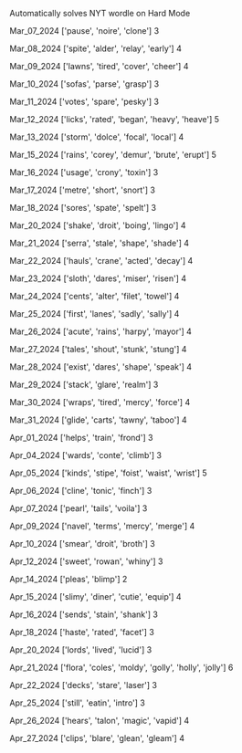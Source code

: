 Automatically solves NYT wordle on Hard Mode

Mar_07_2024 ['pause', 'noire', 'clone'] 3

Mar_08_2024 ['spite', 'alder', 'relay', 'early'] 4

Mar_09_2024 ['lawns', 'tired', 'cover', 'cheer'] 4

Mar_10_2024 ['sofas', 'parse', 'grasp'] 3

Mar_11_2024 ['votes', 'spare', 'pesky'] 3

Mar_12_2024 ['licks', 'rated', 'began', 'heavy', 'heave'] 5

Mar_13_2024 ['storm', 'dolce', 'focal', 'local'] 4

Mar_15_2024 ['rains', 'corey', 'demur', 'brute', 'erupt'] 5

Mar_16_2024 ['usage', 'crony', 'toxin'] 3

Mar_17_2024 ['metre', 'short', 'snort'] 3

Mar_18_2024 ['sores', 'spate', 'spelt'] 3

Mar_20_2024 ['shake', 'droit', 'boing', 'lingo'] 4

Mar_21_2024 ['serra', 'stale', 'shape', 'shade'] 4

Mar_22_2024 ['hauls', 'crane', 'acted', 'decay'] 4

Mar_23_2024 ['sloth', 'dares', 'miser', 'risen'] 4

Mar_24_2024 ['cents', 'alter', 'filet', 'towel'] 4

Mar_25_2024 ['first', 'lanes', 'sadly', 'sally'] 4

Mar_26_2024 ['acute', 'rains', 'harpy', 'mayor'] 4

Mar_27_2024 ['tales', 'shout', 'stunk', 'stung'] 4

Mar_28_2024 ['exist', 'dares', 'shape', 'speak'] 4

Mar_29_2024 ['stack', 'glare', 'realm'] 3

Mar_30_2024 ['wraps', 'tired', 'mercy', 'force'] 4

Mar_31_2024 ['glide', 'carts', 'tawny', 'taboo'] 4

Apr_01_2024 ['helps', 'train', 'frond'] 3

Apr_04_2024 ['wards', 'conte', 'climb'] 3

Apr_05_2024 ['kinds', 'stipe', 'foist', 'waist', 'wrist'] 5

Apr_06_2024 ['cline', 'tonic', 'finch'] 3

Apr_07_2024 ['pearl', 'tails', 'voila'] 3

Apr_09_2024 ['navel', 'terms', 'mercy', 'merge'] 4

Apr_10_2024 ['smear', 'droit', 'broth'] 3

Apr_12_2024 ['sweet', 'rowan', 'whiny'] 3

Apr_14_2024 ['pleas', 'blimp'] 2

Apr_15_2024 ['slimy', 'diner', 'cutie', 'equip'] 4

Apr_16_2024 ['sends', 'stain', 'shank'] 3

Apr_18_2024 ['haste', 'rated', 'facet'] 3

Apr_20_2024 ['lords', 'lived', 'lucid'] 3

Apr_21_2024 ['flora', 'coles', 'moldy', 'golly', 'holly', 'jolly'] 6

Apr_22_2024 ['decks', 'stare', 'laser'] 3

Apr_25_2024 ['still', 'eatin', 'intro'] 3

Apr_26_2024 ['hears', 'talon', 'magic', 'vapid'] 4

Apr_27_2024 ['clips', 'blare', 'glean', 'gleam'] 4


